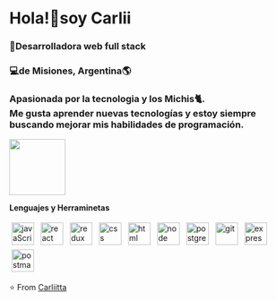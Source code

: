 #
 <h1>Hola!👋soy Carlii</h1>
<h3>🚀Desarrolladora web full stack</h3>
<h3>💻de Misiones, Argentina🌎</h3>

<h3>Apasionada por la tecnologia y los Michis🐈.<br> Me gusta aprender nuevas tecnologías y estoy siempre buscando mejorar mis habilidades de programación.</h3>
                                                    
<img align='center' src='https://raw.githubusercontent.com/haoruilee/haoruilee/master/pic/pusheencode.gif' width='100"'/>


<b>Lenguajes y Herraminetas </b> <br>

<p >
   <img src="https://user-images.githubusercontent.com/93160279/234152115-019a4b86-c8fb-417d-8dda-1c0f89b2415c.png" alt="javaScript" title="Javascript" style="vertical-align:top; margin:4px;width:40px">
     <img src="https://cdn.icon-icons.com/icons2/2415/PNG/512/react_original_logo_icon_146374.png" alt="react" title="react" style="vertical-align:top; margin:4px;width:40px">
     <img src="https://cdn.icon-icons.com/icons2/2415/PNG/512/redux_original_logo_icon_146365.png" alt="redux" title="redux" style="vertical-align:top; margin:4px;width:40px">
 <img src="https://user-images.githubusercontent.com/93160279/234151885-442d1730-1205-4722-b385-c7727f516db7.png" alt="css" title="css" style="vertical-align:top; margin:4px;width:40px">
   <img src="https://user-images.githubusercontent.com/93160279/234151285-fa9c9497-6806-4065-acc4-bfa8f5dbaa0a.png" alt="html" title="html" style="vertical-align:top; margin:4px;width:40px">
   <img src="https://user-images.githubusercontent.com/93160279/234152512-1ae472d7-67f6-4f82-94f4-638a927ffa5f.png" alt="node" title="node.js" style="vertical-align:top; margin:4px;width:40px">
     <img src="https://user-images.githubusercontent.com/93160279/234152402-9587dbae-9775-4310-bb9f-c83034667db2.png" alt="postgres" title="postgres" style="vertical-align:top; margin:4px;width:40px">
    <img src="https://user-images.githubusercontent.com/93160279/234152741-0720084a-c75c-43d0-8343-baaecde6e035.png" alt="git" title="git" style="vertical-align:top; margin:4px;width:40px">
   <img src="https://cdn.icon-icons.com/icons2/2415/PNG/512/express_original_wordmark_logo_icon_146528.png" alt="express" title="express.js" style="vertical-align:top; margin:4px;width:40px">
    <img src="https://cdn.icon-icons.com/icons2/3053/PNG/512/postman_macos_bigsur_icon_189815.png" alt="postman" title="postman" style="vertical-align:top; margin:4px;width:40px">
 
</p>

⭐️ From [Carliitta](https://github.com/Carliitta/Carliitta)          
                                                          
                                                              
         
         
